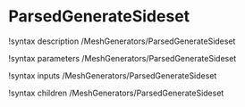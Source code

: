 # ParsedGenerateSideset

!syntax description /MeshGenerators/ParsedGenerateSideset

!syntax parameters /MeshGenerators/ParsedGenerateSideset

!syntax inputs /MeshGenerators/ParsedGenerateSideset

!syntax children /MeshGenerators/ParsedGenerateSideset

